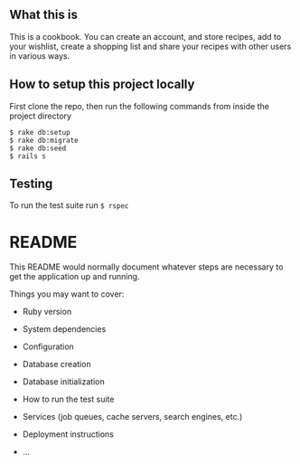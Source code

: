 ## What this is

This is a cookbook. You can create an account, and store recipes, add to your wishlist, create a shopping list and share your recipes with other users in various ways. 

## How to setup this project locally

First clone the repo, then run the following commands from inside the project directory

```
$ rake db:setup
$ rake db:migrate
$ rake db:seed
$ rails s
```
## Testing

To run the test suite run 
```$ rspec ```

# README

This README would normally document whatever steps are necessary to get the
application up and running.

Things you may want to cover:

* Ruby version

* System dependencies

* Configuration

* Database creation

* Database initialization

* How to run the test suite

* Services (job queues, cache servers, search engines, etc.)

* Deployment instructions

* ...

